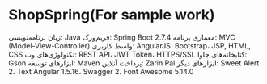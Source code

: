# ShopSpring(For sample work)

زبان برنامه‌نویسی: Java
فریم‌ورک: Spring Boot 2.7.4
معماری برنامه: MVC (Model-View-Controller)
واسط کاربری: AngularJS، Bootstrap، JSP, HTML, CSS
تکنولوژی‌های وب: REST API، JWT Token، HTTPS/SSL
کتابخانه‌های جاوا: Gson
ابزارهای توسعه: Maven
پرداخت آنلاین: Zarin Pal
ابزارهای دیگر: Sweet Alert 2، Text Angular 1.5.16، Swagger 2، Font Awesome 5.14.0

